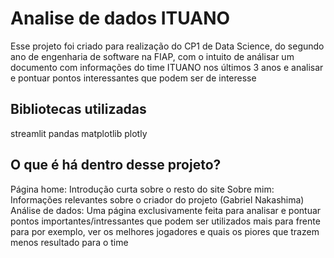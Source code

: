 ﻿# Analise de dados ITUANO

Esse projeto foi criado para realização do CP1 de Data Science, do segundo ano de engenharia de software na FIAP, com o intuito de análisar um documento com informações do time ITUANO nos últimos 3 anos e analisar e pontuar pontos interessantes que podem ser de interesse

## Bibliotecas utilizadas

streamlit
pandas
matplotlib
plotly

## O que é há dentro desse projeto?

Página home: Introdução curta sobre o resto do site
Sobre mim: Informações relevantes sobre o criador do projeto (Gabriel Nakashima)
Análise de dados: Uma página exclusivamente feita para analisar e pontuar pontos importantes/intressantes que podem ser utilizados mais para frente para por exemplo, ver os melhores jogadores e quais os piores que trazem menos resultado para o time
